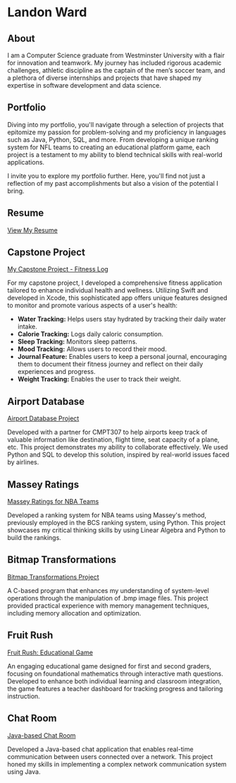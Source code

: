 # Landon Ward

## About
I am a Computer Science graduate from Westminster University with a flair for innovation and teamwork. My journey has included rigorous academic challenges, athletic discipline as the captain of the men’s soccer team, and a plethora of diverse internships and projects that have shaped my expertise in software development and data science.

## Portfolio
Diving into my portfolio, you'll navigate through a selection of projects that epitomize my passion for problem-solving and my proficiency in languages such as Java, Python, SQL, and more. From developing a unique ranking system for NFL teams to creating an educational platform game, each project is a testament to my ability to blend technical skills with real-world applications.

I invite you to explore my portfolio further. Here, you'll find not just a reflection of my past accomplishments but also a vision of the potential I bring.

## Resume
[View My Resume](https://github.com/landonward8/Resume/blob/main/LandonWardResume.pdf)

## Capstone Project
[My Capstone Project - Fitness Log](https://github.com/landonward8/fitnessLog/tree/main)

For my capstone project, I developed a comprehensive fitness application tailored to enhance individual health and wellness. Utilizing Swift and developed in Xcode, this sophisticated app offers unique features designed to monitor and promote various aspects of a user's health:
- **Water Tracking:** Helps users stay hydrated by tracking their daily water intake.
- **Calorie Tracking:** Logs daily caloric consumption.
- **Sleep Tracking:** Monitors sleep patterns.
- **Mood Tracking:** Allows users to record their mood.
- **Journal Feature:** Enables users to keep a personal journal, encouraging them to document their fitness journey and reflect on their daily experiences and progress.
- **Weight Tracking:** Enables the user to track their weight.

## Airport Database
[Airport Database Project](https://github.com/landonward8/Airport-Database)

Developed with a partner for CMPT307 to help airports keep track of valuable information like destination, flight time, seat capacity of a plane, etc. This project demonstrates my ability to collaborate effectively. We used Python and SQL to develop this solution, inspired by real-world issues faced by airlines.

## Massey Ratings
[Massey Ratings for NBA Teams](https://github.com/landonward8/MasseyRatings)

Developed a ranking system for NBA teams using Massey's method, previously employed in the BCS ranking system, using Python. This project showcases my critical thinking skills by using Linear Algebra and Python to build the rankings.

## Bitmap Transformations
[Bitmap Transformations Project](https://github.com/landonward8/BitmapTransformations/blob/main/project2.c)

A C-based program that enhances my understanding of system-level operations through the manipulation of .bmp image files. This project provided practical experience with memory management techniques, including memory allocation and optimization.

## Fruit Rush
[Fruit Rush: Educational Game](https://landonward8.itch.io/fruit-rush-avengers)

An engaging educational game designed for first and second graders, focusing on foundational mathematics through interactive math questions. Developed to enhance both individual learning and classroom integration, the game features a teacher dashboard for tracking progress and tailoring instruction.

## Chat Room
[Java-based Chat Room](https://github.com/landonward8/ChatRoom/tree/main)

Developed a Java-based chat application that enables real-time communication between users connected over a network. This project honed my skills in implementing a complex network communication system using Java.

